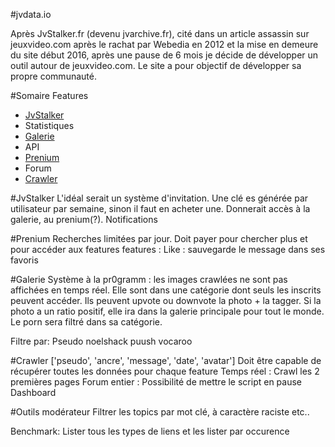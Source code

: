 #jvdata.io

Après JvStalker.fr (devenu jvarchive.fr), cité dans un article assassin sur jeuxvideo.com après le rachat par Webedia en 2012 et la mise en demeure du site début 2016, après une pause de 6 mois je décide de développer un outil autour de jeuxvideo.com. Le site a pour objectif de développer sa propre communauté.

#Somaire Features
- [JvStalker](#jvstalker)
- Statistiques
- [Galerie](#galerie)
- API
- [Prenium](#prenium)
- Forum
- [Crawler](#crawler)

#JvStalker
L'idéal serait un système d'invitation. Une clé es générée par utilisateur par semaine, sinon il faut en acheter une. Donnerait accès à la galerie, au prenium(?). 
Notifications

#Prenium
Recherches limitées par jour. Doit payer pour chercher plus et pour accéder aux features
features :
	Like : sauvegarde le message dans ses favoris

#Galerie
Système à la pr0gramm : les images crawlées ne sont pas affichées en temps réel. Elle sont dans une catégorie dont seuls les inscrits peuvent accéder. Ils peuvent upvote ou downvote la photo + la tagger.
Si la photo a un ratio positif, elle ira dans la galerie principale pour tout le monde. Le porn sera filtré dans sa catégorie. 
 
Filtre par:
	Pseudo
	noelshack
	puush
	vocaroo

#Crawler
['pseudo', 'ancre', 'message', 'date', 'avatar']
Doit être capable de récupérer toutes les données pour chaque feature
	Temps réel :
		Crawl les 2 premières pages
	Forum entier :
		Possibilité de mettre le script en pause
		Dashboard

#Outils modérateur
Filtrer les topics par mot clé, à caractère raciste etc..

Benchmark:
	Lister tous les types de liens et les lister par occurence